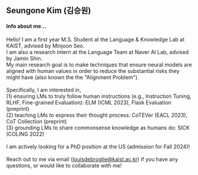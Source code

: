 ## Seungone Kim (김승원)

#### Info about me...
Hello! I am a first year M.S. Student at the Language & Knowledge Lab at KAIST, advised by Minjoon Seo.<br>
I am also a research intern at the Language Team at Naver AI Lab, advised by Jamin Shin.<br>
My main research goal is to make techniques that ensure neural models are aligned with human values in order to reduce the substantial risks they might have (also known the the "Alignment Problem").<br>
<br>
Specifically, I am interested in, <br>
(1) ensuring LMs to truly follow human instructions (e.g., Instruction Tuning, RLHF, Fine-grained Evaluation): ELM (ICML 2023), Flask Evaluation (preprint)<br>
(2) teaching LMs to express their thought process: CoTEVer (EACL 2023), CoT Collection (preprint)<br>
(3) grounding LMs to share commonsense knowledge as humans do: SICK (COLING 2022) <br>
<br>
I am actively looking for a PhD position at the US (admission for Fall 2024)!<br>
<br>
Reach out to me via email (louisdebroglie@kaist.ac.kr) if you have any questions, or would like to collaborate with me!<br>
